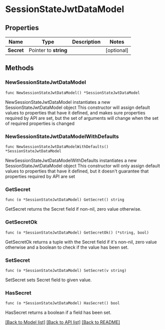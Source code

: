 # SessionStateJwtDataModel

## Properties

Name | Type | Description | Notes
------------ | ------------- | ------------- | -------------
**Secret** | Pointer to **string** |  | [optional] 

## Methods

### NewSessionStateJwtDataModel

`func NewSessionStateJwtDataModel() *SessionStateJwtDataModel`

NewSessionStateJwtDataModel instantiates a new SessionStateJwtDataModel object
This constructor will assign default values to properties that have it defined,
and makes sure properties required by API are set, but the set of arguments
will change when the set of required properties is changed

### NewSessionStateJwtDataModelWithDefaults

`func NewSessionStateJwtDataModelWithDefaults() *SessionStateJwtDataModel`

NewSessionStateJwtDataModelWithDefaults instantiates a new SessionStateJwtDataModel object
This constructor will only assign default values to properties that have it defined,
but it doesn't guarantee that properties required by API are set

### GetSecret

`func (o *SessionStateJwtDataModel) GetSecret() string`

GetSecret returns the Secret field if non-nil, zero value otherwise.

### GetSecretOk

`func (o *SessionStateJwtDataModel) GetSecretOk() (*string, bool)`

GetSecretOk returns a tuple with the Secret field if it's non-nil, zero value otherwise
and a boolean to check if the value has been set.

### SetSecret

`func (o *SessionStateJwtDataModel) SetSecret(v string)`

SetSecret sets Secret field to given value.

### HasSecret

`func (o *SessionStateJwtDataModel) HasSecret() bool`

HasSecret returns a boolean if a field has been set.


[[Back to Model list]](../README.md#documentation-for-models) [[Back to API list]](../README.md#documentation-for-api-endpoints) [[Back to README]](../README.md)


